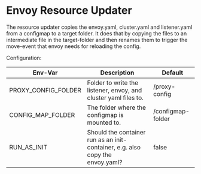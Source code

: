 # Envoy Resource Updater

The resource updater copies the envoy.yaml, cluster.yaml and listener.yaml from a configmap to a target folder. It does that by copying the files to an intermediate 
file in the target-folder and then renames them to trigger the move-event that envoy needs for reloading the config.

Configuration:

| Env-Var  | Description                                                     | Default       |
|----------|-----------------------------------------------------------------|---------------|
| PROXY_CONFIG_FOLDER | Folder to write the listener, envoy, and cluster yaml files to. | /proxy-config |
| CONFIG_MAP_FOLDER | The folder where the configmap is mounted to. | /configmap-folder |
| RUN_AS_INIT | Should the container run as an init-container, e.g. also copy the envoy.yaml? | false |